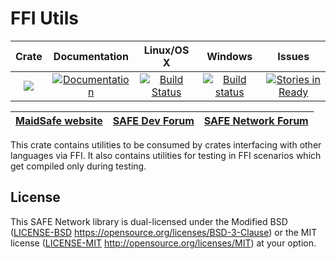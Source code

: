 # FFI Utils

|Crate|Documentation|Linux/OS X|Windows|Issues|
|:---:|:-----------:|:--------:|:-----:|:----:|
|[![](http://meritbadge.herokuapp.com/ffi_utils)](https://crates.io/crates/ffi_utils)|[![Documentation](https://docs.rs/ffi_utils/badge.svg)](https://docs.rs/ffi_utils)|[![Build Status](https://travis-ci.org/maidsafe/ffi_utils.svg?branch=master)](https://travis-ci.org/maidsafe/ffi_utils)|[![Build status](https://ci.appveyor.com/api/projects/status/ex53u3atx6sqm9f2/branch/master?svg=true)](https://ci.appveyor.com/project/MaidSafe-QA/ffi-utils-u7qyi/branch/master)|[![Stories in Ready](https://badge.waffle.io/maidsafe/ffi_utils.png?label=ready&title=Ready)](https://waffle.io/maidsafe/ffi_utils)|

| [MaidSafe website](https://maidsafe.net) | [SAFE Dev Forum](https://forum.safedev.org) | [SAFE Network Forum](https://safenetforum.org) |
|:----------------------------------------:|:-------------------------------------------:|:----------------------------------------------:|

This crate contains utilities to be consumed by crates interfacing with other languages via FFI. It also contains utilities for testing in FFI scenarios which get compiled only during testing.

## License

This SAFE Network library is dual-licensed under the Modified BSD ([LICENSE-BSD](LICENSE-BSD) https://opensource.org/licenses/BSD-3-Clause) or the MIT license ([LICENSE-MIT](LICENSE-MIT) http://opensource.org/licenses/MIT) at your option.
